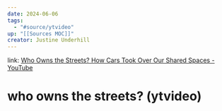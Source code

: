 ```yaml
---
date: 2024-06-06
tags:
  - "#source/ytvideo"
up: "[[Sources MOC]]"
creator: Justine Underhill
---
```

link: [Who Owns the Streets? How Cars Took Over Our Shared Spaces - YouTube](https://www.youtube.com/watch?v=GKRaNyvMxjU&t=326s)
# who owns the streets? (ytvideo)

